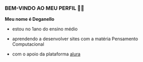 ### BEM-VINDO AO MEU PERFIL 💪🏼

**Meu nome é Deganello**

- estou no 1ano do ensino médio

- aprendendo a desenvolver sites com a matéria Pensamento Computacional

- com o apoio da plataforma [alura](https://www.alura.com.br)